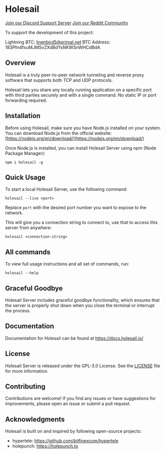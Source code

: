  # Holesail

[Join our Discord Support Server](https://discord.gg/TQVacE7Vnj) [Join our Reddit Community](https://www.reddit.com/r/holesail/)

To support the development of this project:

Lightning BTC: linenbird5@primal.net
BTC Address: 183Pfn4fxuMJMSvZXdBdYsNKWSnWHCdBdA

## Overview

Holesail is a truly peer-to-peer network tunneling and reverse proxy software that supports both TCP and UDP protocols.

Holesail lets you share any locally running application on a specific port with third parties securely and with a single command. No static IP or port forwarding required.


## Installation

Before using Holesail, make sure you have Node.js installed on your system. You can download Node.js from the official website: [https://nodejs.org/en/download/](https://nodejs.org/en/download/)

Once Node.js is installed, you can install Holesail Server using npm (Node Package Manager):

```
npm i holesail -g
```

## Quick Usage

To start a local Holesail Server, use the following command:

```
holesail --live <port>
```
Replace `port` with the desired port number you want to expose to the network.

This will give you a connection string to connect to, use that to access this server from anywhere:

```
holesail <connection-string> 
```

## All commands

To view full usage instructions and all set of commands, run:
```
holesail --help
```

## Graceful Goodbye

Holesail Server includes graceful goodbye functionality, which ensures that the server is properly shut down when you close the terminal or interrupt the process.

## Documentation

Documentation for Holesail can be found at https://docs.holesail.io/

## License

Holesail Server is released under the GPL-3.0 License. See the [LICENSE](https://www.gnu.org/licenses/gpl-3.0.en.html) file for more information.

## Contributing

Contributions are welcome! If you find any issues or have suggestions for improvements, please open an issue or submit a pull request.

## Acknowledgments

Holesail is built on and inspired by following open-source projects:

- hypertele: https://github.com/bitfinexcom/hypertele
- holepunch: https://holepunch.to
